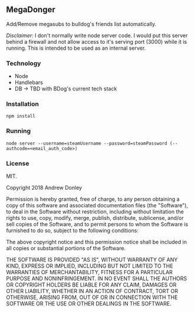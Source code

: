 MegaDonger
---
Add/Remove megasubs to bulldog's friends list automatically.

_Disclaimer:_ I don't normally write node server code. I would put this server behind a firewall and not allow access to it's serving port (3000) while it is running. This is intended to be used as an internal server.

### Technology
* Node
* Handlebars
* DB -> TBD with BDog's current tech stack

### Installation

```
npm install
```

### Running
```
node server --username=steamUsername --password=steamPassword (--authcode=<email_auth_code>)
```

### License

MIT.

Copyright 2018 Andrew Donley

Permission is hereby granted, free of charge, to any person obtaining a copy of this software and associated documentation files (the "Software"), to deal in the Software without restriction, including without limitation the rights to use, copy, modify, merge, publish, distribute, sublicense, and/or sell copies of the Software, and to permit persons to whom the Software is furnished to do so, subject to the following conditions:

The above copyright notice and this permission notice shall be included in all copies or substantial portions of the Software.

THE SOFTWARE IS PROVIDED "AS IS", WITHOUT WARRANTY OF ANY KIND, EXPRESS OR IMPLIED, INCLUDING BUT NOT LIMITED TO THE WARRANTIES OF MERCHANTABILITY, FITNESS FOR A PARTICULAR PURPOSE AND NONINFRINGEMENT. IN NO EVENT SHALL THE AUTHORS OR COPYRIGHT HOLDERS BE LIABLE FOR ANY CLAIM, DAMAGES OR OTHER LIABILITY, WHETHER IN AN ACTION OF CONTRACT, TORT OR OTHERWISE, ARISING FROM, OUT OF OR IN CONNECTION WITH THE SOFTWARE OR THE USE OR OTHER DEALINGS IN THE SOFTWARE.
